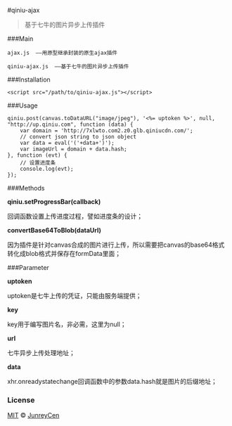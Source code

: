 #qiniu-ajax

>基于七牛的图片异步上传插件

###Main
```
ajax.js  ——用原型继承封装的原生ajax插件

qiniu-ajax.js  ——基于七牛的图片异步上传插件
```

###Installation
```
<script src="/path/to/qiniu-ajax.js"></script>
```

###Usage
```
qiniu.post(canvas.toDataURL("image/jpeg"), '<%= uptoken %>', null, "http://up.qiniu.com", function (data) {
    var domain = 'http://7xlwto.com2.z0.glb.qiniucdn.com/';
    // convert json string to json object
    var data = eval('('+data+')');
    var imageUrl = domain + data.hash;
}, function (evt) {
    // 设置进度条
    console.log(evt);
});
```

###Methods

**qiniu.setProgressBar(callback)**

回调函数设置上传进度过程，譬如进度条的设计；

**convertBase64ToBlob(dataUrl)**

因为插件是针对canvas合成的图片进行上传，所以需要把canvas的base64格式转化成blob格式并保存在formData里面；

###Parameter

**uptoken**

uptoken是七牛上传的凭证，只能由服务端提供；

**key**

key用于编写图片名，非必需，这里为null；

**url**

七牛异步上传处理地址；

**data**

xhr.onreadystatechange回调函数中的参数data.hash就是图片的后缀地址；

### License
[MIT](http://opensource.org/licenses/MIT) © [JunreyCen](http://junreycen.github.io/)
